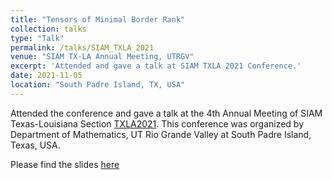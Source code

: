 ```yaml
---
title: "Tensors of Minimal Border Rank"
collection: talks
type: "Talk"
permalink: /talks/SIAM_TXLA_2021
venue: "SIAM TX-LA Annual Meeting, UTRGV"
excerpt: 'Attended and gave a talk at SIAM TXLA 2021 Conference.'
date: 2021-11-05
location: "South Padre Island, TX, USA"
---
```


Attended the conference and gave a talk at the 4th Annual Meeting of SIAM Texas-Louisiana Section [TXLA2021](https://www.siam.org/conferences/cm/conference/txla21). This conference was organized by Department of Mathematics, UT Rio Grande Valley at South Padre Island, Texas, USA.

Please find the slides [here](../files/SIAM_TXLA_2021.pdf)
